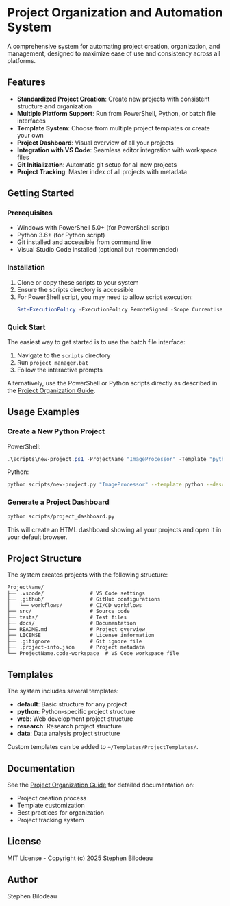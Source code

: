# Project Organization and Automation System

A comprehensive system for automating project creation, organization, and management, designed to maximize ease of use and consistency across all platforms.

## Features

- **Standardized Project Creation**: Create new projects with consistent structure and organization
- **Multiple Platform Support**: Run from PowerShell, Python, or batch file interfaces
- **Template System**: Choose from multiple project templates or create your own
- **Project Dashboard**: Visual overview of all your projects
- **Integration with VS Code**: Seamless editor integration with workspace files
- **Git Initialization**: Automatic git setup for all new projects
- **Project Tracking**: Master index of all projects with metadata

## Getting Started

### Prerequisites

- Windows with PowerShell 5.0+ (for PowerShell script)
- Python 3.6+ (for Python script)
- Git installed and accessible from command line
- Visual Studio Code installed (optional but recommended)

### Installation

1. Clone or copy these scripts to your system
2. Ensure the scripts directory is accessible
3. For PowerShell script, you may need to allow script execution:
   ```powershell
   Set-ExecutionPolicy -ExecutionPolicy RemoteSigned -Scope CurrentUser
   ```

### Quick Start

The easiest way to get started is to use the batch file interface:

1. Navigate to the `scripts` directory
2. Run `project_manager.bat`
3. Follow the interactive prompts

Alternatively, use the PowerShell or Python scripts directly as described in the [Project Organization Guide](PROJECT_ORGANIZATION_GUIDE.md).

## Usage Examples

### Create a New Python Project

PowerShell:
```powershell
.\scripts\new-project.ps1 -ProjectName "ImageProcessor" -Template "python" -Description "Image processing library" -OpenVSCode
```

Python:
```bash
python scripts/new-project.py "ImageProcessor" --template python --description "Image processing library" --open-vscode
```

### Generate a Project Dashboard

```bash
python scripts/project_dashboard.py
```

This will create an HTML dashboard showing all your projects and open it in your default browser.

## Project Structure

The system creates projects with the following structure:

```
ProjectName/
├── .vscode/               # VS Code settings
├── .github/               # GitHub configurations
│   └── workflows/         # CI/CD workflows
├── src/                   # Source code
├── tests/                 # Test files
├── docs/                  # Documentation
├── README.md              # Project overview
├── LICENSE                # License information
├── .gitignore             # Git ignore file
├── .project-info.json     # Project metadata
└── ProjectName.code-workspace  # VS Code workspace file
```

## Templates

The system includes several templates:

- **default**: Basic structure for any project
- **python**: Python-specific project structure
- **web**: Web development project structure
- **research**: Research project structure
- **data**: Data analysis project structure

Custom templates can be added to `~/Templates/ProjectTemplates/`.

## Documentation

See the [Project Organization Guide](PROJECT_ORGANIZATION_GUIDE.md) for detailed documentation on:

- Project creation process
- Template customization
- Best practices for organization
- Project tracking system

## License

MIT License - Copyright (c) 2025 Stephen Bilodeau

## Author

Stephen Bilodeau

